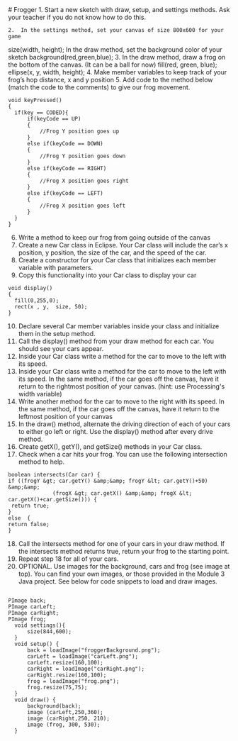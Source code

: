 
 <div id="moduleIndex">
  # Frogger
  1. Start a new sketch with draw, setup, and settings methods. Ask your teacher if you do not know how to do this.

    2.  In the settings method, set your canvas of size 800x600 for your game
  size(width, height);
  In the draw method, set the background color of your sketch
  background(red,green,blue);
  3. In the draw method, draw a frog on the bottom of the canvas. (It can be a ball for now)
  fill(red, green, blue);
ellipse(x, y, width, height);
  4. Make member variables to keep track of your frog’s hop distance, x and y position
  5. Add code to the method below (match the code to the comments) to give our frog movement.
  ```
void keyPressed()
{
    if(key == CODED){
        if(keyCode == UP)
        {
            //Frog Y position goes up
        }
        else if(keyCode == DOWN)
        {
            //Frog Y position goes down 
        }
        else if(keyCode == RIGHT)
        {
            //Frog X position goes right
        }
        else if(keyCode == LEFT)
        {
            //Frog X position goes left
        }
    }
}
```
  6. Write a method to keep our frog from going outside of the canvas
  7. Create a new Car class in Eclipse. Your Car class will include the car’s x position, y position, the size of the car, and the speed of the car.
  8. Create a constructor for your Car class that initializes each member variable with parameters.
  9. Copy this functionality into your Car class to display your car
  ```
void display()
  {
    fill(0,255,0);
    rect(x , y,  size, 50);
  }
```
  10. Declare several Car member variables inside your class and initialize them in the setup method.
  11. Call the display() method from your draw method for each car. You should see your cars appear.
  12. Inside your Car class write a method for the car to move to the left with its speed.
  13. Inside your Car class write a method for the car to move to the left with its speed. In the same method, if the car goes off the canvas, have it return to the rightmost position of your canvas.  (hint: use Processing's width variable)
  14.  Write another method for the car to move to the right with its speed. In the same method,  if the car goes off the canvas, have it return to the leftmost position of your canvas
  15.  In the draw() method, alternate the driving direction of each of your cars to either go left or right. Use the display() method after every drive method.
  16. Create getX(), getY(), and getSize() methods in your Car class.
  17. Check when a car hits your frog. You can use the following intersection method to help.
  ```
boolean intersects(Car car) {
 if ((frogY &gt; car.getY() &amp;&amp; frogY &lt; car.getY()+50) &amp;&amp;
                (frogX &gt; car.getX() &amp;&amp; frogX &lt; car.getX()+car.getSize())) {
   return true;
  }
 else  {
  return false;
 }
```
  18. Call the intersects method for one of your cars in your draw method.  If the intersects method returns true, return your frog to the starting point.
  19. Repeat step 18 for all of your cars.
  20. OPTIONAL.   Use images for the background, cars and frog (see image at top). You can find your own images, or those provided in the Module 3 Java project. See below for code snippets to load and draw images.
  ```

 PImage back;
 PImage carLeft;
 PImage carRight;
 PImage frog;
    void settings(){
        size(844,600);
    }
    void setup() {
        back = loadImage("froggerBackground.png");
        carLeft = loadImage("carLeft.png");
        carLeft.resize(160,100);
        carRight = loadImage("carRight.png");
        carRight.resize(160,100);
        frog = loadImage("frog.png");
        frog.resize(75,75);
    }
    void draw() {
        background(back);
        image (carLeft,250,360);
        image (carRight,250, 210);
        image (frog, 300, 530);
    }
     
```
 </div>

